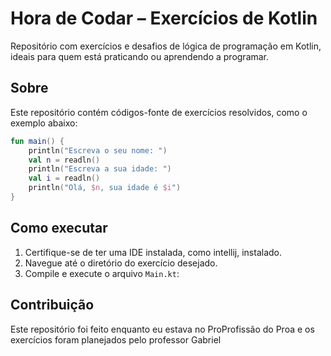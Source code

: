 # Hora de Codar – Exercícios de Kotlin

Repositório com exercícios e desafios de lógica de programação em Kotlin, ideais para quem está praticando ou aprendendo a programar.

## Sobre

Este repositório contém códigos-fonte de exercícios resolvidos, como o exemplo abaixo:

```kotlin
fun main() {
    println("Escreva o seu nome: ")
    val n = readln()
    println("Escreva a sua idade: ")
    val i = readln()
    println("Olá, $n, sua idade é $i")
}
```

## Como executar

1. Certifique-se de ter uma IDE instalada, como intellij, instalado.
2. Navegue até o diretório do exercício desejado.
3. Compile e execute o arquivo `Main.kt`:

## Contribuição

Este repositório foi feito enquanto eu estava no ProProfissão do Proa e os exercícios foram planejados pelo professor Gabriel


